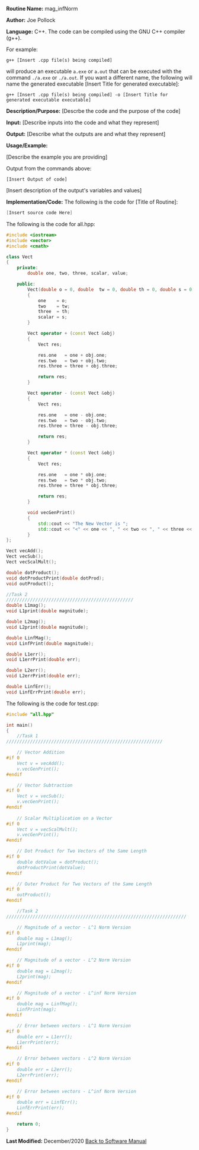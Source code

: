 **Routine Name:** mag_infNorm  

**Author:** Joe Pollock  

**Language:** C++. The code can be compiled using the GNU C++ compiler (g++).  

For example:  
```
g++ [Insert .cpp file(s) being compiled]
```

will produce an executable `a.exe` or `a.out` that can be executed with the command `./a.exe` or `./a.out`. If you want a different name, the following will name the
generated executable [Insert Title for generated executable]:  
```
g++ [Insert .cpp file(s) being compiled] -o [Insert Title for generated executable executable]
```

**Description/Purpose:** [Descrbe the code and the purpose of the code]  

**Input:** [Describe inputs into the code and what they represent]  

**Output:** [Describe what the outputs are and what they represent]  

**Usage/Example:**  

[Describe the example you are providing]  

Output from the commands above:  
```
[Insert Output of code]
```

[Insert description of the output's variables and values]  

**Implementation/Code:** The following is the code for [Title of Routine]:  
```C++
[Insert source code Here]
```

The following is the code for all.hpp:  
```C++
#include <iostream>
#include <vector>
#include <cmath>

class Vect
{
    private:
        double one, two, three, scalar, value;

    public:
        Vect(double o = 0, double  tw = 0, double th = 0, double s = 0)
        {
            one    = o;
            two    = tw;
            three  = th;
            scalar = s;
        }

        Vect operator + (const Vect &obj)
        {
            Vect res;

            res.one   = one + obj.one;
            res.two   = two + obj.two;
            res.three = three + obj.three;

            return res;
        }

        Vect operator - (const Vect &obj)
        {
            Vect res;

            res.one   = one - obj.one;
            res.two   = two - obj.two;
            res.three = three - obj.three;

            return res;
        }

        Vect operator * (const Vect &obj)
        {
            Vect res;

            res.one   = one * obj.one;
            res.two   = two * obj.two;
            res.three = three * obj.three;

            return res;
        }

        void vecGenPrint()
        {
            std::cout << "The New Vector is ";
            std::cout << "<" << one << ", " << two << ", " << three << ">" << std::endl;
        }
};

Vect vecAdd();
Vect vecSub();
Vect vecScalMult();

double dotProduct();
void dotProductPrint(double dotProd);
void outProduct();

//Task 2
////////////////////////////////////////////////
double L1mag();
void L1print(double magnitude);

double L2mag();
void L2print(double magnitude);

double LinfMag();
void LinfPrint(double magnitude);

double L1err();
void L1errPrint(double err);

double L2err();
void L2errPrint(double err);

double LinfErr();
void LinfErrPrint(double err);
```

The following is the code for test.cpp:  
```C++
#include "all.hpp"

int main()
{
    //Task 1
///////////////////////////////////////////////////////////

    // Vector Addition
#if 0
    Vect v = vecAdd();
    v.vecGenPrint();
#endif

    // Vector Subtraction
#if 0
    Vect v = vecSub();
    v.vecGenPrint();
#endif
    
    // Scalar Multiplication on a Vector
#if 0
    Vect v = vecScalMult();
    v.vecGenPrint();
#endif

    // Dot Product for Two Vectors of the Same Length
#if 0
    double dotValue = dotProduct();
    dotProductPrint(dotValue);
#endif

    // Outer Product for Two Vectors of the Same Length
#if 0
    outProduct();
#endif

    //Task 2
////////////////////////////////////////////////////////////////////

    // Magnitude of a vector - L^1 Norm Version
#if 0
    double mag = L1mag();
    L1print(mag);
#endif

    // Magnitude of a vector - L^2 Norm Version
#if 0
    double mag = L2mag();
    L2print(mag);
#endif

    // Magnitude of a vector - L^inf Norm Version
#if 0
    double mag = LinfMag();
    LinfPrint(mag);
#endif

    // Error between vectors - L^1 Norm Version
#if 0
    double err = L1err();
    L1errPrint(err);
#endif

    // Error between vectors - L^2 Norm Version
#if 0
    double err = L2err();
    L2errPrint(err);
#endif

    // Error between vectors - L^inf Norm Version
#if 0
    double err = LinfErr();
    LinfErrPrint(err);
#endif

    return 0;
}
```

**Last Modified:** December/2020
[Back to Software Manual](https://github.com/jpoll962/math4610/blob/master/hw_toc/SoftwareManual/SoftwareManual_toc.md)

